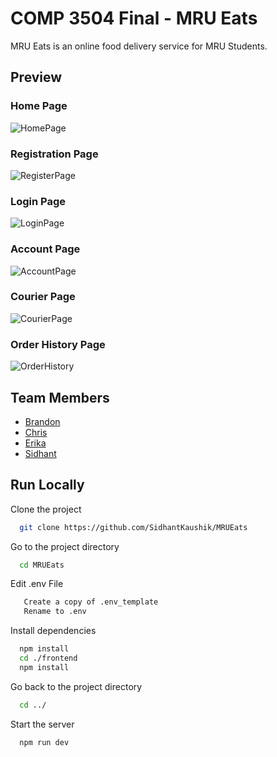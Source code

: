 
# COMP 3504 Final - MRU Eats

MRU Eats is an online food delivery service for MRU Students.

## Preview

### Home Page
![HomePage](https://github.com/chrisStepien/MRUEats/assets/31741153/e89cd08a-455a-472f-bb0a-62e6f3b08152)
### Registration Page
![RegisterPage](https://github.com/chrisStepien/MRUEats/assets/31741153/5e90a974-ab6c-4bff-9645-d5c65fdc78bc)
### Login Page
![LoginPage](https://github.com/chrisStepien/MRUEats/assets/31741153/a77d53d8-d54a-4eb5-bbb6-3cb3ba0bcf4e)
### Account Page
![AccountPage](https://github.com/chrisStepien/MRUEats/assets/31741153/86c54d95-d084-41df-8efc-a1e15f0e9737)
### Courier Page
![CourierPage](https://github.com/chrisStepien/MRUEats/assets/31741153/97930e09-286d-4c91-8f7b-9b23213a7259)
### Order History Page
![OrderHistory](https://github.com/chrisStepien/MRUEats/assets/31741153/53de7db6-94b1-4c8f-ab41-7ece4c4835a4)

## Team Members

- [Brandon](https://github.com/Bchan1999)
- [Chris](https://github.com/Cstep212)
- [Erika](https://github.com/erikarobles)
- [Sidhant](https://github.com/SidhantKaushik)

## Run Locally

Clone the project

```bash
  git clone https://github.com/SidhantKaushik/MRUEats
```

Go to the project directory

```bash
  cd MRUEats
```

Edit .env File
```bash
   Create a copy of .env_template
   Rename to .env
```

Install dependencies

```bash
  npm install
  cd ./frontend
  npm install
```

Go back to the project directory

```bash
  cd ../
```
Start the server

```bash
  npm run dev
```






